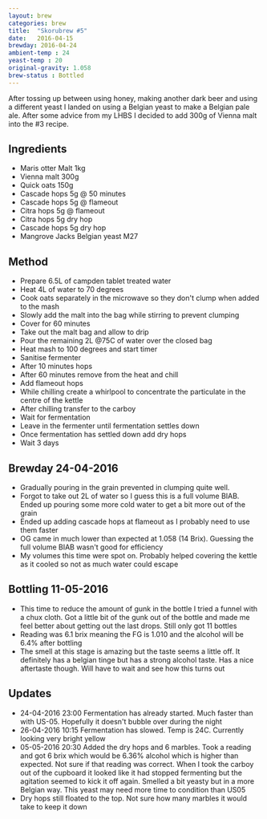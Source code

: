 ```yaml
---
layout: brew
categories: brew
title:  "Skorubrew #5"
date:   2016-04-15
brewday: 2016-04-24
ambient-temp : 24
yeast-temp : 20
original-gravity: 1.058
brew-status : Bottled
---
```


After tossing up between using honey, making another dark beer and using a different yeast I landed on using a Belgian yeast to make a Belgian pale ale. After some advice from my LHBS I decided to add 300g of Vienna malt into the #3 recipe. 

Ingredients
-----

* Maris otter Malt 1kg
* Vienna malt 300g
* Quick oats 150g
* Cascade hops 5g @ 50 minutes
* Cascade hops 5g @ flameout
* Citra hops 5g @ flameout
* Citra hops 5g dry hop
* Cascade hops 5g dry hop
* Mangrove Jacks Belgian yeast M27

Method
-------

* Prepare 6.5L of campden tablet treated water
* Heat 4L of water to 70 degrees
* Cook oats separately in the microwave so they don't clump when added to the mash
* Slowly add the malt into the bag while stirring to prevent clumping
* Cover for 60 minutes
* Take out the malt bag and allow to drip
* Pour the remaining 2L @75C of water over the closed bag
* Heat mash to 100 degrees and start timer
* Sanitise fermenter
* After 10 minutes hops
* After 60 minutes remove from the heat and chill
* Add flameout hops
* While chilling create a whirlpool to concentrate the particulate in the centre of the kettle
* After chilling transfer to the carboy
* Wait for fermentation
* Leave in the fermenter until fermentation settles down
* Once fermentation has settled down add dry hops
* Wait 3 days

Brewday 24-04-2016
----------

* Gradually pouring in the grain prevented in clumping quite well.
* Forgot to take out 2L of water so I guess this is a full volume BIAB. Ended up pouring some more cold water to get a bit more out of the grain
* Ended up adding cascade hops at flameout as I probably need to use them faster
* OG came in much lower than expected at 1.058 (14 Brix). Guessing the full volume BIAB wasn't good for efficiency
* My volumes this time were spot on. Probably helped covering the kettle as it cooled so not as much water could escape

Bottling 11-05-2016
-----------
* This time to reduce the amount of gunk in the bottle I tried a funnel with a chux cloth. Got a little bit of the gunk out of the bottle and made me feel better about getting out the last drops. Still only got 11 bottles
* Reading was 6.1 brix meaning the FG is 1.010 and the alcohol will be 6.4% after bottling
* The smell at this stage is amazing but the taste seems a little off. It definitely has a belgian tinge but has a strong alcohol taste. Has a nice aftertaste though. Will have to wait and see how this turns out

Updates
-------
* 24-04-2016 23:00 Fermentation has already started. Much faster than with US-05. Hopefully it doesn't bubble over during the night
* 26-04-2016 10:15 Fermentation has slowed. Temp is 24C. Currently looking very bright yellow
* 05-05-2016 20:30 Added the dry hops and 6 marbles. Took a reading and got 6 brix which would be 6.36% alcohol which is higher than expected. Not sure if that reading was correct. When I took the carboy out of the cupboard it looked like it had stopped fermenting but the agitation seemed to kick it off again. Smelled a bit yeasty but in a more Belgian way. This yeast may need more time to condition than US05
* Dry hops still floated to the top. Not sure how many marbles it would take to keep it down
